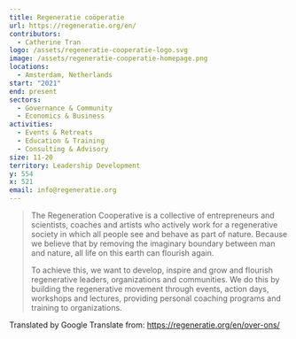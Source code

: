 ```yaml
---
title: Regeneratie coöperatie
url: https://regeneratie.org/en/
contributors:
  - Catherine Tran
logo: /assets/regeneratie-cooperatie-logo.svg
image: /assets/regeneratie-cooperatie-homepage.png
locations:
  - Amsterdam, Netherlands
start: "2021"
end: present
sectors:
  - Governance & Community
  - Economics & Business
activities:
  - Events & Retreats
  - Education & Training
  - Consulting & Advisory
size: 11-20
territory: Leadership Development
y: 554
x: 521
email: info@regeneratie.org
---
```

> The Regeneration Cooperative is a collective of entrepreneurs and scientists, coaches and artists who actively work for a regenerative society in which all people see and behave as part of nature. Because we believe that by removing the imaginary boundary between man and nature, all life on this earth can flourish again.
> 
> To achieve this, we want to develop, inspire and grow and flourish regenerative leaders, organizations and communities. We do this by building the regenerative movement through events, action days, workshops and lectures, providing personal coaching programs and training to organizations.

Translated by Google Translate from: https://regeneratie.org/en/over-ons/ 

